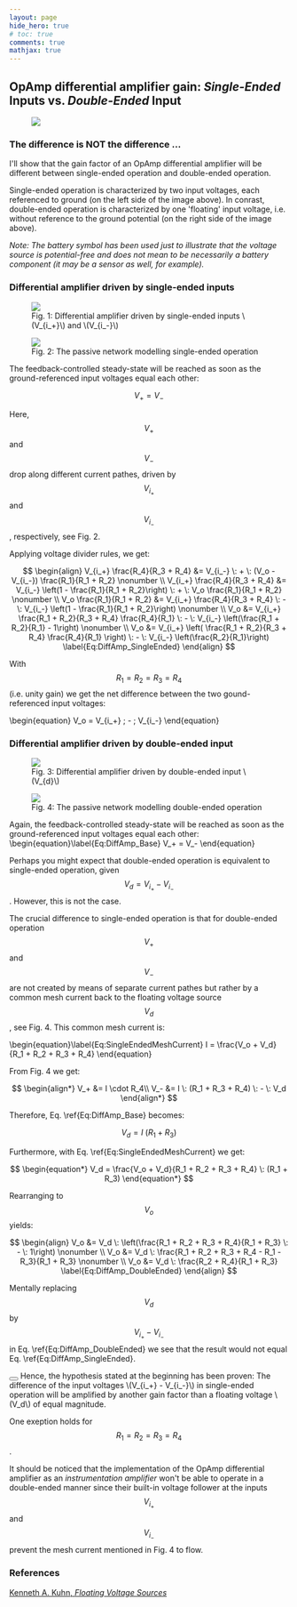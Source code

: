 ```yaml
---
layout: page
hide_hero: true
# toc: true
comments: true
mathjax: true
---
```


## OpAmp differential amplifier gain: _Single-Ended_ Inputs vs. _Double-Ended_ Input

<figure>
   <a href="{{site.baseurl}}">
   <img src="/assets/images/Fig_1.png" style="max-width: 600px;">
   </a>
</figure>

### The difference is NOT the difference ...

I'll show that the gain factor of an OpAmp differential amplifier will be different between single-ended operation and double-ended operation.

Single-ended operation is characterized by two input voltages, each referenced to ground (on the left side of the image above). In conrast, double-ended operation is characterized by one 'floating' input voltage, i.e. without reference to the ground potential (on the right side of the image above).

_Note: The battery symbol has been used just to illustrate that the voltage source is potential-free and does not mean to be necessarily a battery component (it may be a sensor as well, for example)._

### Differential amplifier driven by single-ended inputs

<figure>
   <a href="{{site.baseurl}}">
   <img src="/assets/images/Fig_2_EN.png" style="max-width: 500px;">
   </a>
   <figcaption>Fig. 1: Differential amplifier driven by single-ended inputs \(V_{i_+}\) and \(V_{i_-}\)</figcaption>
</figure>

<figure>
   <a href="{{site.baseurl}}">
   <img src="/assets/images/Fig_3_EN.png" style="max-width: 500px;">
   </a>
   <figcaption>Fig. 2: The passive network modelling single-ended operation</figcaption>
</figure>

The feedback-controlled steady-state will be reached as soon as the ground-referenced input voltages equal each other:

$$V_+ = V_-$$

Here, $$V_+$$ and $$V_-$$ drop along different current pathes, driven by $$V_{i_+}$$ and $$V_{i_-}$$, respectively, see Fig. 2.

Applying voltage divider rules, we get:

$$
\begin{align}
  V_{i_+} \frac{R_4}{R_3 + R_4} &= V_{i_-} \: + \: (V_o - V_{i_-}) \frac{R_1}{R_1 + R_2} \nonumber \\
  V_{i_+} \frac{R_4}{R_3 + R_4} &= V_{i_-} \left(1 - \frac{R_1}{R_1 + R_2}\right) \: + \: V_o \frac{R_1}{R_1 + R_2} \nonumber \\
  V_o \frac{R_1}{R_1 + R_2} &= V_{i_+} \frac{R_4}{R_3 + R_4} \: - \: V_{i_-} \left(1 - \frac{R_1}{R_1 + R_2}\right) \nonumber \\
  V_o &= V_{i_+} \frac{R_1 + R_2}{R_3 + R_4} \frac{R_4}{R_1} \: - \: V_{i_-} \left(\frac{R_1 + R_2}{R_1} - 1\right) \nonumber \\
  V_o &= V_{i_+} \left( \frac{R_1 + R_2}{R_3 + R_4} \frac{R_4}{R_1} \right) \: - \: V_{i_-} \left(\frac{R_2}{R_1}\right) \label{Eq:DiffAmp_SingleEnded}
\end{align}
$$

With $$R_1 = R_2 = R_3 = R_4$$ (i.e. unity gain) we get the net difference between the two gound-referenced input voltages:

\begin{equation}
V_o = V_{i_+} \; - \; V_{i_-}
\end{equation}


### Differential amplifier driven by double-ended input

<figure>
   <a href="{{site.baseurl}}">
   <img src="/assets/images/Fig_4_EN.png" style="max-width: 500px;">
   </a>
   <figcaption>Fig. 3: Differential amplifier driven by double-ended input \(V_{d}\)</figcaption>
</figure>

<figure>
   <a href="{{site.baseurl}}">
   <img src="/assets/images/Fig_5_EN.png" style="max-height: 400px;">
   </a>
   <figcaption>Fig. 4: The passive network modelling double-ended operation</figcaption>
</figure>


Again, the feedback-controlled steady-state will be reached as soon as the ground-referenced input voltages equal each other:
\begin{equation}\label{Eq:DiffAmp_Base}
V_+ = V_-
\end{equation}

Perhaps you might expect that double-ended operation is equivalent to single-ended operation, given $$V_d = V_{i_+} - V_{i_-}$$. However, this is not the case.

The crucial difference to single-ended operation is that for double-ended operation $$V_+$$ and $$V_-$$ are not created by means of separate current pathes but rather by a common mesh current back to the floating voltage source $$V_d$$, see Fig. 4. This common mesh current is:

\begin{equation}\label{Eq:SingleEndedMeshCurrent}
I = \frac{V_o + V_d}{R_1 + R_2 + R_3 + R_4}
\end{equation}

From Fig. 4 we get:

$$
\begin{align*}
V_+ &= I \cdot R_4\\
V_- &= I \: (R_1 + R_3 + R_4) \: - \: V_d
\end{align*}
$$

Therefore, Eq. \ref{Eq:DiffAmp_Base} becomes:

$$
\begin{equation*}
V_d = I \: (R_1 + R_3)
\end{equation*}
$$

Furthermore, with Eq. \ref{Eq:SingleEndedMeshCurrent} we get:

$$
\begin{equation*}
V_d = \frac{V_o + V_d}{R_1 + R_2 + R_3 + R_4} \: (R_1 + R_3)
\end{equation*}
$$

Rearranging to $$V_o$$ yields:

$$
\begin{align}
V_o &= V_d \: \left(\frac{R_1 + R_2 + R_3 + R_4}{R_1 + R_3} \: - \: 1\right) \nonumber \\
V_o &= V_d \: \frac{R_1 + R_2 + R_3 + R_4 - R_1 - R_3}{R_1 + R_3} \nonumber \\
V_o &= V_d \: \frac{R_2 + R_4}{R_1 + R_3} \label{Eq:DiffAmp_DoubleEnded}
\end{align}
$$

Mentally replacing $$V_d$$ by $$V_{i_+} - V_{i_-}$$ in Eq. \ref{Eq:DiffAmp_DoubleEnded} we see that the result would not equal Eq. \ref{Eq:DiffAmp_SingleEnded}.

<div class="notification is-info is-light">
  <button class="delete"></button>
  Hence, the hypothesis stated at the beginning has been proven: The difference of the input voltages \(V_{i_+} - V_{i_-}\) in single-ended operation will be amplified by another gain factor than a floating voltage \(V_d\) of equal magnitude.
</div>

One exeption holds for $$R_1 = R_2 = R_3 = R_4$$.

It should be noticed that the implementation of the OpAmp differential amplifier as an _instrumentation amplifier_ won't be able to operate in a double-ended manner since their built-in voltage follower at the inputs $$V_{i_+}$$ and $$V_{i_-}$$ prevent the mesh current mentioned in Fig. 4 to flow.

### References
[Kenneth A. Kuhn, _Floating Voltage Sources_](http://www.kennethkuhn.com/students/ee431/op_amp_floating_sources.pdf)

